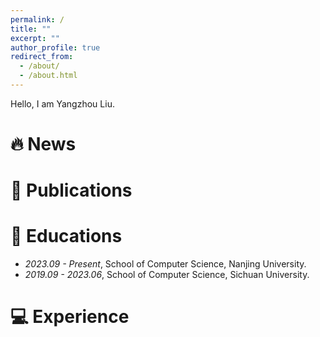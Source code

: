 ```yaml
---
permalink: /
title: ""
excerpt: ""
author_profile: true
redirect_from: 
  - /about/
  - /about.html
---
```


<span class='anchor' id='about-me'></span>

 Hello, I am Yangzhou Liu.


# 🔥 News

# 📝 Publications

# 📖 Educations

- *2023.09 - Present*, School of Computer Science, Nanjing University. 
- *2019.09 - 2023.06*, School of Computer Science, Sichuan University. 

# 💻 Experience

